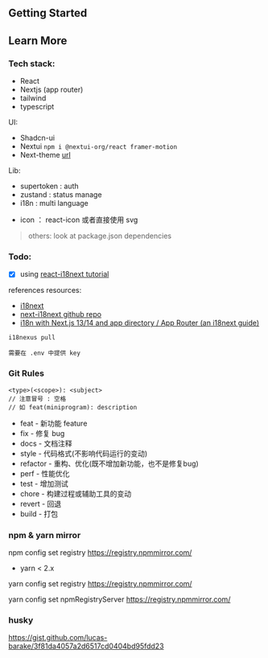## Getting Started

## Learn More

### Tech stack:

- React []()
- Nextjs (app router)
- tailwind
- typescript

UI:

- Shadcn-ui
- Nextui `npm i @nextui-org/react framer-motion`
- Next-theme [url](https://github.com/pacocoursey/next-themes#readme)

Lib:

- supertoken : auth
- zustand : status manage
- i18n : multi language

* icon ： react-icon 或者直接使用 svg

> others: look at package.json dependencies

### Todo:

- [x] using [react-i18next tutorial](https://i18nexus.com/tutorials/nextjs/react-i18next)

references resources:

- [i18next](https://www.i18next.com/overview/supported-frameworks)
- [next-i18next github repo](https://github.com/i18next/next-i18next)
- [i18n with Next.js 13/14 and app directory / App Router (an i18next guide)](https://locize.com/blog/next-app-dir-i18n/)

```
i18nexus pull

需要在 .env 中提供 key
```

### Git Rules

```
<type>(<scope>): <subject>
// 注意冒号 : 空格
// 如 feat(miniprogram): description
```

- feat - 新功能 feature
- fix - 修复 bug
- docs - 文档注释
- style - 代码格式(不影响代码运行的变动)
- refactor - 重构、优化(既不增加新功能，也不是修复bug)
- perf - 性能优化
- test - 增加测试
- chore - 构建过程或辅助工具的变动
- revert - 回退
- build - 打包

### npm & yarn mirror

npm config set registry https://registry.npmmirror.com/

- yarn < 2.x

yarn config set registry https://registry.npmmirror.com/

yarn config set npmRegistryServer https://registry.npmmirror.com/

### husky

https://gist.github.com/lucas-barake/3f81da4057a2d6517cd0404bd95fdd23

